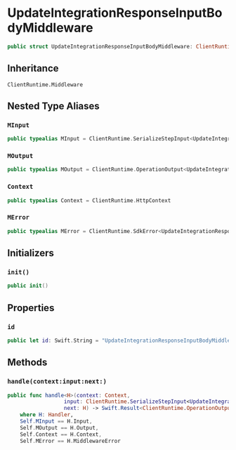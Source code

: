 # UpdateIntegrationResponseInputBodyMiddleware

``` swift
public struct UpdateIntegrationResponseInputBodyMiddleware: ClientRuntime.Middleware 
```

## Inheritance

`ClientRuntime.Middleware`

## Nested Type Aliases

### `MInput`

``` swift
public typealias MInput = ClientRuntime.SerializeStepInput<UpdateIntegrationResponseInput>
```

### `MOutput`

``` swift
public typealias MOutput = ClientRuntime.OperationOutput<UpdateIntegrationResponseOutputResponse>
```

### `Context`

``` swift
public typealias Context = ClientRuntime.HttpContext
```

### `MError`

``` swift
public typealias MError = ClientRuntime.SdkError<UpdateIntegrationResponseOutputError>
```

## Initializers

### `init()`

``` swift
public init() 
```

## Properties

### `id`

``` swift
public let id: Swift.String = "UpdateIntegrationResponseInputBodyMiddleware"
```

## Methods

### `handle(context:input:next:)`

``` swift
public func handle<H>(context: Context,
                  input: ClientRuntime.SerializeStepInput<UpdateIntegrationResponseInput>,
                  next: H) -> Swift.Result<ClientRuntime.OperationOutput<UpdateIntegrationResponseOutputResponse>, MError>
    where H: Handler,
    Self.MInput == H.Input,
    Self.MOutput == H.Output,
    Self.Context == H.Context,
    Self.MError == H.MiddlewareError
```
